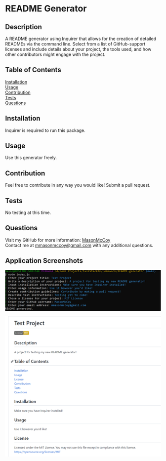 # README Generator

  ## Description

  A README generator using Inquirer that allows for the creation of detailed READMEs via the command line. Select from a list of GitHub-support licenses and include details about your project, the tools used, and how other contributors might engage with the project.

  ## Table of Contents
  [Installation](#installation)  
  [Usage](#usage)  
  [Contribution](#contribution)  
  [Tests](#tests)  
  [Questions](#questions)

  ## Installation 

  Inquirer is required to run this package.

  ## Usage

  Use this generator freely.

  ## Contribution

  Feel free to contribute in any way you would like! Submit a pull request.

  ## Tests

  No testing at this time.

  ## Questions

  Visit my GitHub for more information: [MasonMcCoy](https://github.com/MasonMcCoy/)  
  Contact me at mmasonmccoy@gmail.com with any additional questions.

  ## Application Screenshots
  ![Command Line](https://github.com/MasonMcCoy/README-generator/blob/main/media/command_line_capture.PNG)

  ![README Example](https://github.com/MasonMcCoy/README-generator/blob/main/media/README_capture.PNG)